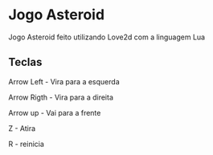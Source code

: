 # Jogo Asteroid
Jogo Asteroid feito utilizando Love2d com a linguagem Lua

## Teclas
Arrow Left - Vira para a esquerda

Arrow Rigth - Vira para a direita

Arrow up - Vai para a frente

Z - Atira

R - reinicia
